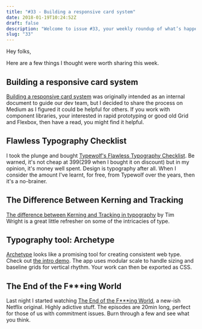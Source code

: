 ```yaml
---
title: "#33 - Building a responsive card system"
date: 2018-01-19T10:24:52Z
draft: false
description: "Welcome to issue #33, your weekly roundup of what’s happening in design, code and typography."
slug: "33"
---
```


Hey folks,

Here are a few things I thought were worth sharing this week.

## Building a responsive card system

[Building a responsive card system](https://medium.com/@harrycresswell/building-a-responsive-card-system-d98f93794e1a) was originally intended as an internal document to guide our dev team, but I decided to share the process on Medium as I figured it could be helpful for others. If you work with component libraries, your interested in rapid prototyping or good old Grid and Flexbox, then have a read, you might find it helpful.

## Flawless Typography Checklist

I took the plunge and bought [Typewolf's Flawless Typography Checklist](https://www.typewolf.com/checklist). Be warned, it's not cheap at $399 ($299 when I bought it on discount) but in my opinion, it's money well spent. Design is typography after all. When I consider the amount I've learnt, for free, from Typewolf over the years, then it's a no-brainer.

## The Difference Between Kerning and Tracking

[The difference between Kerning and Tracking in typography](http://csskarma.com/blog/typography-kerning-tracking/) by Tim Wright is a great little refresher on some of the intricacies of type.

## Typography tool: Archetype

[Archetype](https://archetypeapp.com/) looks like a promising tool for creating consistent web type. Check out [the intro demo](https://youtu.be/lN-O-JonhDI). The app uses modular scale to handle sizing and baseline grids for vertical rhythm. Your work can then be exported as CSS.

## The End of the F\*\*\*ing World

Last night I started watching [The End of the F\*\*\*ing World](https://www.youtube.com/watch?v=vbiiik_T3Bo), a new-ish Netflix original. Highly adictive stuff. The episodes are 20min long, perfect for those of us with commitment issues. Burn through a few and see what you think.
